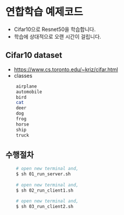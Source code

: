 # 연합학습 예제코드

- Cifar10으로 Resnet50을 학습합니다.
- 학습에 상대적으로 오랜 시간이 걸립니다.

## Cifar10 dataset 

- https://www.cs.toronto.edu/~kriz/cifar.html
- classes
```bash
    airplane										
    automobile										
    bird										
    cat										
    deer										
    dog										
    frog										
    horse										
    ship										
    truck
```

## 수행절차

```bash
    # open new terminal and,
    $ sh 01_run_server.sh
    
    # open new terminal and,
    $ sh 02_run_client1.sh

    # open new terminal and,
    $ sh 03_run_client2.sh 
```
